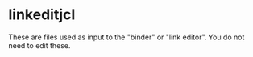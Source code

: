 # linkeditjcl

These are files used as input to the "binder" or "link editor". You do not need to edit these.
